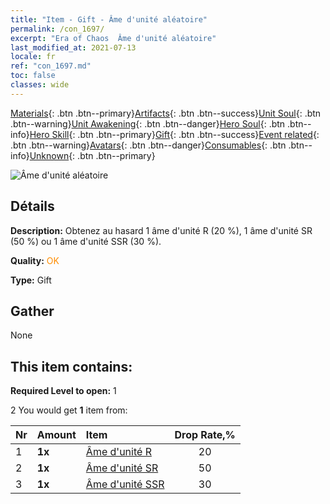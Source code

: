 ```yaml
---
title: "Item - Gift - Âme d'unité aléatoire"
permalink: /con_1697/
excerpt: "Era of Chaos  Âme d'unité aléatoire"
last_modified_at: 2021-07-13
locale: fr
ref: "con_1697.md"
toc: false
classes: wide
---
```

 [Materials](/ItemsFR/){: .btn .btn--primary}[Artifacts](/ItemsFR/Artifacts/){: .btn .btn--success}[Unit Soul](/ItemsFR/UnitSoul/){: .btn .btn--warning}[Unit Awakening](/ItemsFR/UnitAwakening/){: .btn .btn--danger}[Hero Soul](/ItemsFR/HeroSoul/){: .btn .btn--info}[Hero Skill](/ItemsFR/HeroSkill/){: .btn .btn--primary}[Gift](/ItemsFR/Gift/){: .btn .btn--success}[Event related](/ItemsFR/Events/){: .btn .btn--warning}[Avatars](/ItemsFR/Avatars/){: .btn .btn--danger}[Consumables](/ItemsFR/Consumables/){: .btn .btn--info}[Unknown](/ItemsFR/Unknown/){: .btn .btn--primary}

 ![Âme d'unité aléatoire](/images/t/i_10019.png)

## Détails
 **Description:** Obtenez au hasard 1 âme d'unité R (20 %), 1 âme d'unité SR (50 %) ou 1 âme d'unité SSR (30 %).

 **Quality:** <span style="color: #FF8C00">OK</span>

 **Type:** Gift

## Gather

  None

## This item contains:

 **Required Level to open:** 1

 2 You would get **1** item  from:

  | Nr | Amount |     Item    | Drop Rate,% |
  |:---|:-------|:------------|:---------:|
  | 1 |  **1x** | [Âme d'unité R](/ItemsFR/con_533/) | 20 | 
  | 2 |  **1x** | [Âme d'unité SR](/ItemsFR/con_534/) | 50 | 
  | 3 |  **1x** | [Âme d'unité SSR](/ItemsFR/con_535/) | 30 | 

